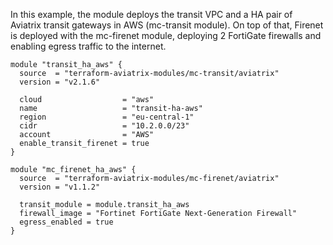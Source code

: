In this example, the module deploys the transit VPC and a HA pair of Aviatrix transit gateways in AWS (mc-transit module).
On top of that, Firenet is deployed with the mc-firenet module, deploying 2 FortiGate firewalls and enabling egress traffic to the internet.

```
module "transit_ha_aws" {
  source  = "terraform-aviatrix-modules/mc-transit/aviatrix"
  version = "v2.1.6"

  cloud                  = "aws"
  name                   = "transit-ha-aws"
  region                 = "eu-central-1"
  cidr                   = "10.2.0.0/23"
  account                = "AWS"
  enable_transit_firenet = true
}

module "mc_firenet_ha_aws" {
  source  = "terraform-aviatrix-modules/mc-firenet/aviatrix"
  version = "v1.1.2"

  transit_module = module.transit_ha_aws
  firewall_image = "Fortinet FortiGate Next-Generation Firewall"
  egress_enabled = true
}
```